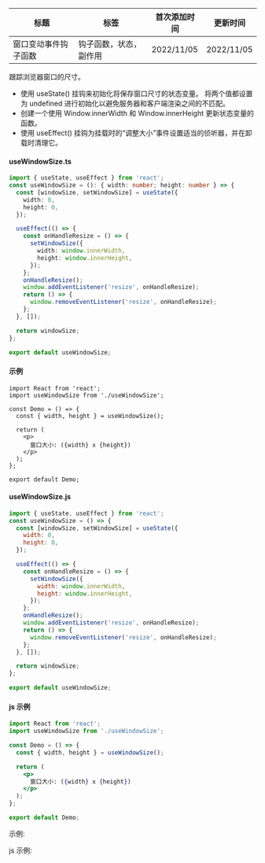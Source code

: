 | 标题                 | 标签                   | 首次添加时间 | 更新时间   |
| -------------------- | ---------------------- | ------------ | ---------- |
| 窗口变动事件钩子函数 | 钩子函数，状态，副作用 | 2022/11/05   | 2022/11/05 |

跟踪浏览器窗口的尺寸。

- 使用 useState() 挂钩来初始化将保存窗口尺寸的状态变量。 将两个值都设置为 undefined 进行初始化以避免服务器和客户端渲染之间的不匹配。
- 创建一个使用 Window.innerWidth 和 Window.innerHeight 更新状态变量的函数。
- 使用 useEffect() 挂钩为挂载时的“调整大小”事件设置适当的侦听器，并在卸载时清理它。

#### useWindowSize.ts

```ts
import { useState, useEffect } from 'react';
const useWindowSize = (): { width: number; height: number } => {
  const [windowSize, setWindowSize] = useState({
    width: 0,
    height: 0,
  });

  useEffect(() => {
    const onHandleResize = () => {
      setWindowSize({
        width: window.innerWidth,
        height: window.innerHeight,
      });
    };
    onHandleResize();
    window.addEventListener('resize', onHandleResize);
    return () => {
      window.removeEventListener('resize', onHandleResize);
    };
  }, []);

  return windowSize;
};

export default useWindowSize;
```

#### 示例

```tsx | pure
import React from 'react';
import useWindowSize from './useWindowSize';

const Demo = () => {
  const { width, height } = useWindowSize();

  return (
    <p>
      窗口大小: ({width} x {height})
    </p>
  );
};

export default Demo;
```

#### useWindowSize.js

```js
import { useState, useEffect } from 'react';
const useWindowSize = () => {
  const [windowSize, setWindowSize] = useState({
    width: 0,
    height: 0,
  });

  useEffect(() => {
    const onHandleResize = () => {
      setWindowSize({
        width: window.innerWidth,
        height: window.innerHeight,
      });
    };
    onHandleResize();
    window.addEventListener('resize', onHandleResize);
    return () => {
      window.removeEventListener('resize', onHandleResize);
    };
  }, []);

  return windowSize;
};

export default useWindowSize;
```

#### js 示例

```jsx | pure
import React from 'react';
import useWindowSize from './useWindowSize';

const Demo = () => {
  const { width, height } = useWindowSize();

  return (
    <p>
      窗口大小: ({width} x {height})
    </p>
  );
};

export default Demo;
```

示例:

<code src="./Demo.zh-CN.tsx"></code>

js 示例:

<code src="./js/Demo.zh-CN.jsx"></code>
